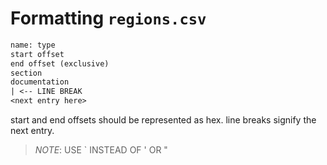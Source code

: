 # Formatting `regions.csv`

```txt
name: type
start offset
end offset (exclusive)
section
documentation
| <-- LINE BREAK
<next entry here>
```

start and end offsets should be represented as hex.
line breaks signify the next entry.

> _NOTE_: USE ` INSTEAD OF ' OR "